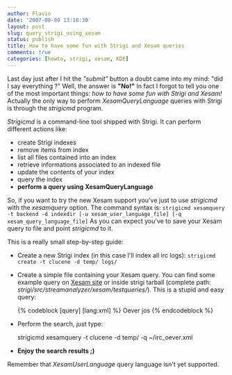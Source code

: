 ```yaml
---
author: Flavio
date: '2007-08-09 13:10:30'
layout: post
slug: query_strigi_using_xesam
status: publish
title: How to have some fun with Strigi and Xesam queries
comments: true
categories: [howto, strigi, xesam, KDE]
---
```


Last day just after I hit the _"submit"_ button a doubt came into my mind:
"did I say everything ?" Well, the answer is **"No!"** In fact I forgot to
tell you one of the most important things: _how to have some fun with Strigi
and Xesam!_ Actually the only way to perform _XesamQueryLanguage_ queries with
Strigi is through the _strigicmd_ program.

_Strigicmd_ is a command-line tool shipped with Strigi. It can perform
different actions like:

  * create Strigi indexes
  * remove items from index
  * list all files contained into an index
  * retrieve informations associated to an indexed file
  * update the contents of your index
  * query the index
  * **perform a query using XesamQueryLanguage**

So, if you want to try the new Xesam support you've just to use _strigicmd_
with the _xesamquery_ option. The command syntax is: `strigicmd xesamquery -t
backend -d indexdir [-u xesam_user_language_file] [-q
xesam_query_language_file]` As you can expect you've to save your Xesam query
to file and point _strigicmd_ to it.

This is a really small step-by-step guide:

  * Create a new Strigi index (in this case I'll index all irc logs): `strigicmd create -t clucene -d temp/ logs/`
  * Create a simple file containing your Xesam query. You can find some example query on [Xesam site](http://www.freedesktop.org/wiki/XesamQueryLanguage) or inside strigi tarball (complete path: _strigi/src/streamanalyzer/xesam/testqueries/_). This is a stupid and easy query: 

    {% codeblock [query] [lang:xml] %}
    <request>
    <query>
    <or>
    <equals>
    <string casesensitive="true">Oever</string>
    </equals>
    <contains>
    <string casesensitive="false">jos</string>
    </contains>
    </or>
    </query>
    </request>
    {% endcodeblock %}

  * Perform the search, just type: 
    
    strigicmd xesamquery -t clucene -d temp/ -q ~/irc_oever.xml

  * **Enjoy the search results ;)**

Remember that _XesamUserLanguage_ query language isn't yet supported.

